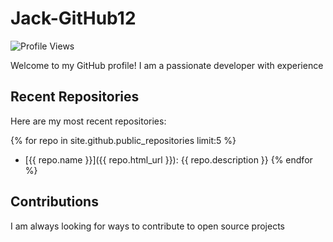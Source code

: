 # Jack-GitHub12

![Profile Views](https://komarev.com/ghpvc/?username=Jack-GitHub12)

Welcome to my GitHub profile! I am a passionate developer with experience

## Recent Repositories

Here are my most recent repositories:

{% for repo in site.github.public_repositories limit:5 %}
- [{{ repo.name }}]({{ repo.html_url }}): {{ repo.description }}
{% endfor %}

## Contributions

I am always looking for ways to contribute to open source projects

